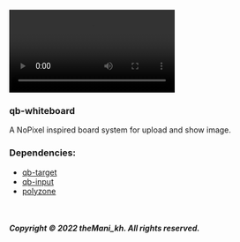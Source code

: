 ![preview](https://cdn.discordapp.com/attachments/977636209524355083/1020589524583186432/Board.mp4)

### qb-whiteboard
A NoPixel inspired board system for upload and show image.

### Dependencies:
* [qb-target](https://github.com/BerkieBb/qb-target)
* [qb-input](https://github.com/qbcore-framework/qb-input)
* [polyzone](https://github.com/qbcore-framework/PolyZone)

<br>

##### Copyright © 2022 theMani_kh. All rights reserved.
